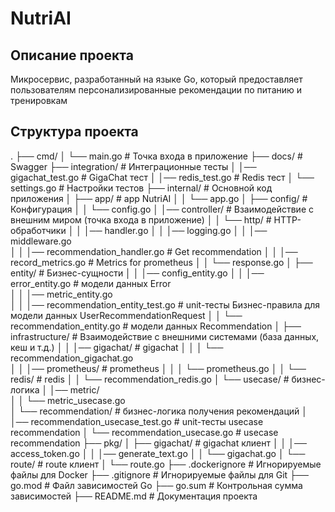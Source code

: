 # NutriAI
## Описание проекта
Микросервис, разработанный на языке Go, который предоставляет пользователям персонализированные рекомендации по питанию и тренировкам

## Структура проекта
.
├── cmd/
│   └── main.go                                # Точка входа в приложение
├── docs/                                      # Swagger
├── integration/                               # Интеграционные тесты
│   │── gigachat_test.go                       # GigaChat тест
│   │── redis_test.go                          # Redis тест
│   └── settings.go                            # Настройки тестов
├── internal/                                  # Основной код приложения
│   ├── app/                                   # app NutriAI
│   │   └── app.go
│   ├── config/                                # Конфигурация
│   │   └── config.go
│   │── controller/                            # Взаимодействие с внешним миром (точка входа в приложение)
│   │   └── http/                              # HTTP-обработчики
│   │       │── handler.go
│   │       │── logging.go
│   │       │── middleware.go            
│   │       │── recommendation_handler.go      # Get recommendation
│   │       │── record_metrics.go              # Metrics for prometheus
│   │       └── response.go
│   ├── entity/                                # Бизнес-сущности
│   │   │── config_entity.go 
│   │   │── error_entity.go                    # модели данных Error                
│   │   │── metric_entity.go                       
│   │   │── recommendation_entity_test.go      # unit-тесты Бизнес-правила для модели данных UserRecommendationRequest
│   │   └── recommendation_entity.go           # модели данных Recommendation
│   ├── infrastructure/                        # Взаимодействие с внешними системами (база данных, кеш и т.д.)
│   │   │── gigachat/                          # gigachat
│   │   │   └── recommendation_gigachat.go    
│   │   │── prometheus/                        # prometheus
│   │   │   └── prometheus.go
│   │   └── redis/                             # redis
│   │       └── recommendation_redis.go
│   └── usecase/                               # бизнес-логика
│       │── metric/                           
│       │   └── metric_usecase.go    
│       └── recommendation/                    # бизнес-логика получения рекомендаций
│           │── recommendation_usecase_test.go # unit-тесты usecase recommendation
│           └── recommendation_usecase.go      # usecase recommendation
├── pkg/
│   ├── gigachat/                              # gigachat клиент
│   │   │── access_token.go
│   │   │── generate_text.go
│   │   └── gigachat.go
│   └── route/                                 # route клиент
│       └── route.go
├── .dockerignore                              # Игнорируемые файлы для Docker
├── .gitignore                                 # Игнорируемые файлы для Git
├── go.mod                                     # Файл зависимостей Go
├── go.sum                                     # Контрольная сумма зависимостей
├── README.md                                  # Документация проекта
